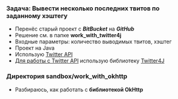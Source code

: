 ### Задача: Вывести несколько последних твитов по заданному хэштегу
- Перенёс старый проект с ***BitBucket*** на ***GitHub***
- Решение см. в папке **work_with_twitter4j**
- Входные параметры: количество выводимых твитов, хэштег
- Проект на Java
- Использую [Twitter API][1]
- [Для работы с Twitter API][2] использую библиотеку [Twitter4J][3]

[1]: https://developer.twitter.com/en/docs
[2]: https://developer.twitter.com/en/docs/developer-utilities/twitter-libraries.html  
[3]: http://twitter4j.org/en/index.html

### Директория sandbox/work_with_okhttp
- Разбираюсь, как работать с **библиотекой OkHttp**
